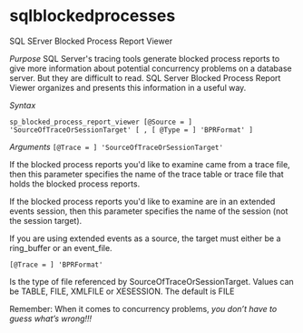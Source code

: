 # sqlblockedprocesses
SQL SErver Blocked Process Report Viewer

*Purpose*
SQL Server's tracing tools generate blocked process reports to give more information about potential concurrency problems on a database server. But they are difficult to read. SQL Server Blocked Process Report Viewer organizes and presents this information in a useful way.

*Syntax*

`sp_blocked_process_report_viewer [@Source = ] 'SourceOfTraceOrSessionTarget' [ , [ @Type = ] 'BPRFormat' ]`

*Arguments*
`[@Trace = ] 'SourceOfTraceOrSessionTarget'`

If the blocked process reports you'd like to examine came from a trace file, then this parameter specifies the name of the trace table or trace file that holds the blocked process reports. 

If the blocked process reports you'd like to examine are in an extended events session, then this parameter specifies the name of the session (not the session target).

If you are using extended events as a source, the target must either be a ring_buffer or an event_file.

`[@Trace = ] 'BPRFormat'`

Is the type of file referenced by SourceOfTraceOrSessionTarget. Values can be TABLE, FILE, XMLFILE or XESESSION. The default is FILE
 
Remember: When it comes to concurrency problems, _you don’t have to guess what’s wrong!!!_